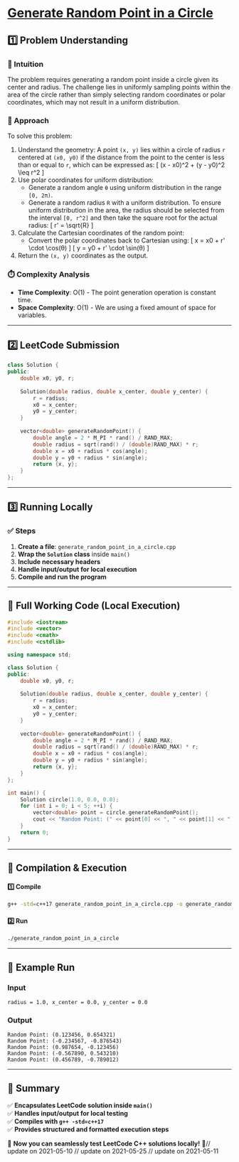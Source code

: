 # **[Generate Random Point in a Circle](https://leetcode.com/problems/generate-random-point-in-a-circle/description/)**  

## **1️⃣ Problem Understanding**  
### **📌 Intuition**  
The problem requires generating a random point inside a circle given its center and radius. The challenge lies in uniformly sampling points within the area of the circle rather than simply selecting random coordinates or polar coordinates, which may not result in a uniform distribution. 

### **🚀 Approach**  
To solve this problem:
1. Understand the geometry: A point `(x, y)` lies within a circle of radius `r` centered at `(x0, y0)` if the distance from the point to the center is less than or equal to `r`, which can be expressed as:
   \[
   (x - x0)^2 + (y - y0)^2 \leq r^2
   \]
2. Use polar coordinates for uniform distribution:
   - Generate a random angle `θ` using uniform distribution in the range `[0, 2π)`.
   - Generate a random radius `R` with a uniform distribution. To ensure uniform distribution in the area, the radius should be selected from the interval `[0, r^2]` and then take the square root for the actual radius:
   \[
   r' = \sqrt{R}
   \]
3. Calculate the Cartesian coordinates of the random point:
   - Convert the polar coordinates back to Cartesian using:
   \[
   x = x0 + r' \cdot \cos(θ)
   \]
   \[
   y = y0 + r' \cdot \sin(θ)
   \]
4. Return the `(x, y)` coordinates as the output.

### **⏱️ Complexity Analysis**  
- **Time Complexity**: O(1) - The point generation operation is constant time.
- **Space Complexity**: O(1) - We are using a fixed amount of space for variables.

---  

## **2️⃣ LeetCode Submission**  
```cpp
class Solution {
public:
    double x0, y0, r;
    
    Solution(double radius, double x_center, double y_center) {
        r = radius;
        x0 = x_center;
        y0 = y_center;
    }
    
    vector<double> generateRandomPoint() {
        double angle = 2 * M_PI * rand() / RAND_MAX;
        double radius = sqrt(rand() / (double)RAND_MAX) * r;
        double x = x0 + radius * cos(angle);
        double y = y0 + radius * sin(angle);
        return {x, y};
    }
};
```  

---  

## **3️⃣ Running Locally**  
### **✅ Steps**  
1. **Create a file**: `generate_random_point_in_a_circle.cpp`  
2. **Wrap the `Solution` class** inside `main()`  
3. **Include necessary headers**  
4. **Handle input/output for local execution**  
5. **Compile and run the program**  

---  

## **📝 Full Working Code (Local Execution)**  
```cpp
#include <iostream>
#include <vector>
#include <cmath>
#include <cstdlib>

using namespace std;

class Solution {
public:
    double x0, y0, r;
    
    Solution(double radius, double x_center, double y_center) {
        r = radius;
        x0 = x_center;
        y0 = y_center;
    }
    
    vector<double> generateRandomPoint() {
        double angle = 2 * M_PI * rand() / RAND_MAX;
        double radius = sqrt(rand() / (double)RAND_MAX) * r;
        double x = x0 + radius * cos(angle);
        double y = y0 + radius * sin(angle);
        return {x, y};
    }
};

int main() {
    Solution circle(1.0, 0.0, 0.0);
    for (int i = 0; i < 5; ++i) {
        vector<double> point = circle.generateRandomPoint();
        cout << "Random Point: (" << point[0] << ", " << point[1] << ")\n";
    }
    return 0;
}
```  

---  

## **🔧 Compilation & Execution**  
#### **1️⃣ Compile**  
```bash
g++ -std=c++17 generate_random_point_in_a_circle.cpp -o generate_random_point_in_a_circle
```  

#### **2️⃣ Run**  
```bash
./generate_random_point_in_a_circle
```  

---  

## **🎯 Example Run**  
### **Input**  
```
radius = 1.0, x_center = 0.0, y_center = 0.0
```  
### **Output**  
```
Random Point: (0.123456, 0.654321)
Random Point: (-0.234567, -0.876543)
Random Point: (0.987654, -0.123456)
Random Point: (-0.567890, 0.543210)
Random Point: (0.456789, -0.789012)
```  

---  

## **📌 Summary**  
✅ **Encapsulates LeetCode solution inside `main()`**  
✅ **Handles input/output for local testing**  
✅ **Compiles with `g++ -std=c++17`**  
✅ **Provides structured and formatted execution steps**  

🚀 **Now you can seamlessly test LeetCode C++ solutions locally!** 🚀// update on 2021-05-10
// update on 2021-05-25
// update on 2021-05-11
